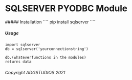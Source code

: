 <h1> SQLSERVER PYODBC Module </h1>
##### Installation
````
pip install sqlserver
````

##### Usage
````
import sqlserver
db = sqlserver('yourconnectionstring')

db.(whateverfunctions in the modules)
returns data
````

###### Copyright ADGSTUDIOS 2021
